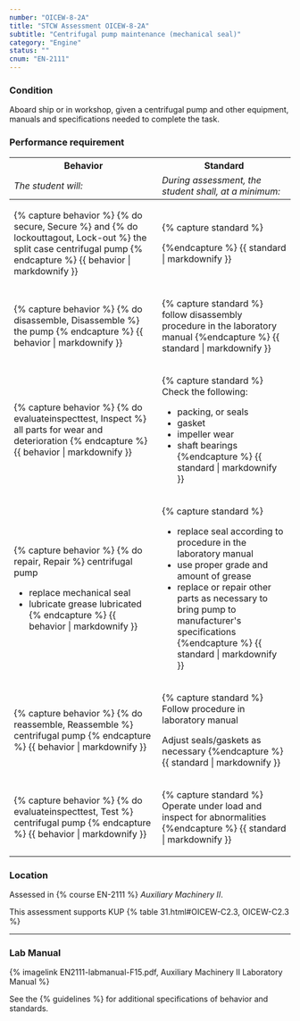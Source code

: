 ```yaml
---
number: "OICEW-8-2A"
title: "STCW Assessment OICEW-8-2A"
subtitle: "Centrifugal pump maintenance (mechanical seal)"
category: "Engine"
status: ""
cnum: "EN-2111"
---
```

### Condition

Aboard ship or in workshop, given a centrifugal pump and other equipment, manuals and specifications needed to complete the task.

### Performance requirement 

<table width='100%' class='Guidelines'>
 <thead>
 <tr>
     <th class='thirty'>Behavior</th>
     <th class='seventy'>Standard</th>
 </tr>
 <tr>
     <td><em>The student will:</em></td>
     <td><em>During assessment, the student shall, at a minimum:</em></td>
 </tr>
 </thead>
 <tbody>
 

<tr><td>

{% capture behavior %}
{% do secure, Secure %} and {% do lockouttagout, Lock-out %} the split case centrifugal pump
{% endcapture %}
{{ behavior | markdownify }}

</td><td>

{% capture standard %}

{%endcapture %}
{{ standard | markdownify }}

</td></tr>



<tr><td>

{% capture behavior %}
{% do disassemble, Disassemble %} the pump
{% endcapture %}
{{ behavior | markdownify }}

</td><td>

{% capture standard %}
follow disassembly procedure in the laboratory manual
{%endcapture %}
{{ standard | markdownify }}

</td></tr>



<tr><td>

{% capture behavior %}
{% do evaluateinspecttest, Inspect %} all parts for wear and deterioration
{% endcapture %}
{{ behavior | markdownify }}

</td><td>

{% capture standard %}
Check the following:

  * packing, or seals
  * gasket
  * impeller wear
  * shaft bearings
{%endcapture %}
{{ standard | markdownify }}

</td></tr>



<tr><td>

{% capture behavior %}
{% do repair, Repair %} centrifugal pump

* replace mechanical seal 
* lubricate grease lubricated
{% endcapture %}
{{ behavior | markdownify }}

</td><td>

{% capture standard %}
* replace seal according to procedure in the laboratory manual
* use proper grade and amount of grease 
* replace or repair other parts as necessary to bring pump to manufacturer's specifications
{%endcapture %}
{{ standard | markdownify }}

</td></tr>



<tr><td>

{% capture behavior %}
{% do reassemble, Reassemble %} centrifugal pump
{% endcapture %}
{{ behavior | markdownify }}

</td><td>

{% capture standard %}
Follow procedure in laboratory manual

Adjust seals/gaskets as necessary
{%endcapture %}
{{ standard | markdownify }}

</td></tr>



<tr><td>

{% capture behavior %}
{% do evaluateinspecttest, Test %} centrifugal pump
{% endcapture %}
{{ behavior | markdownify }}

</td><td>

{% capture standard %}
Operate under load and inspect for abnormalities
{%endcapture %}
{{ standard | markdownify }}

</td></tr>



 </tbody>
 </table>

### Location

Assessed in  {% course  EN-2111 %}  *Auxiliary Machinery II*.

This assessment supports KUP {% table 31.html#OICEW-C2.3, OICEW-C2.3 %}

***

### Lab Manual

{% imagelink EN2111-labmanual-F15.pdf, Auxiliary Machinery II Laboratory Manual %}

See the {% guidelines %} for additional specifications of behavior and standards.